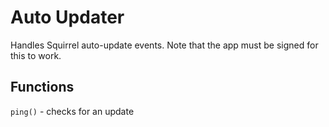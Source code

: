 Auto Updater
=========

Handles Squirrel auto-update events. Note that the app must be signed for this to work.

## Functions

`ping()` - checks for an update
